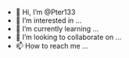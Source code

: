 - 👋 Hi, I’m @Pter133
- 👀 I’m interested in ...
- 🌱 I’m currently learning ...
- 💞️ I’m looking to collaborate on ...
- 📫 How to reach me ...

<!---
Pter133/Pter133 is a ✨ special ✨ repository because its `README.md` (this file) appears on your GitHub profile.
You can click the Preview link to take a look at your changes.
--->
